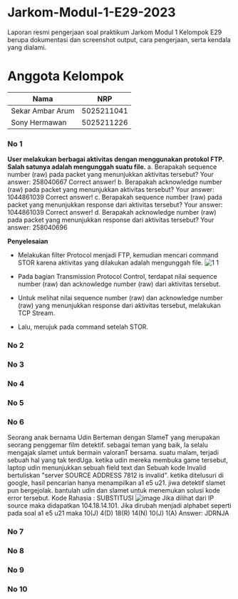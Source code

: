 # Jarkom-Modul-1-E29-2023

Laporan resmi pengerjaan soal praktikum Jarkom Modul 1 Kelompok E29 berupa dokumentasi dan screenshot output, cara pengerjaan, serta kendala yang dialami.

# Anggota Kelompok
| Nama | NRP |
| --- | --- |
| Sekar Ambar Arum | 5025211041 |
| Sony Hermawan | 5025211226 |

### No 1
**User melakukan berbagai aktivitas dengan menggunakan protokol FTP. Salah satunya adalah mengunggah suatu file.**
a. Berapakah sequence number (raw) pada packet yang menunjukkan aktivitas tersebut?
Your answer: 258040667
Correct answer!
b. Berapakah acknowledge number (raw) pada packet yang menunjukkan aktivitas tersebut?
Your answer: 1044861039
Correct answer!
c. Berapakah sequence number (raw) pada packet yang menunjukkan response dari aktivitas tersebut?
Your answer: 1044861039
Correct answer!
d. Berapakah acknowledge number (raw) pada packet yang menunjukkan response dari aktivitas tersebut?
Your answer: 258040696

**Penyelesaian**
- Melakukan filter Protocol menjadi FTP, kemudian mencari command STOR karena aktivitas yang dilakukan adalah mengunggah file. 
![1 1](https://github.com/AdonisZK/Jarkom-Modul-1-E29-2023/assets/90591077/b02b6103-41a5-414e-9e59-76e8ac95d39f)

- Pada bagian Transmission Protocol Control, terdapat nilai sequence number (raw) dan acknowledge number (raw) dari aktivitas tersebut.
- Untuk melihat nilai sequence number (raw) dan acknowledge number (raw) yang menunjukkan response dari aktivitas tersebut, melakukan TCP Stream.
- Lalu, merujuk pada command setelah STOR.

### No 2
### No 3
### No 4
### No 5
### No 6
Seorang anak bernama Udin Berteman dengan SlameT yang merupakan seorang penggemar film detektif. sebagai teman yang baik, Ia selalu mengajak slamet untuk bermain valoranT bersama. suatu malam, terjadi sebuah hal yang tak terdUga. ketika udin mereka membuka game tersebut, laptop udin menunjukkan sebuah field text dan Sebuah kode Invalid bertuliskan "server SOURCE ADDRESS 7812 is invalid". ketika ditelusuri di google, hasil pencarian hanya menampilkan a1 e5 u21. jiwa detektif slamet pun bergejolak. bantulah udin dan slamet untuk menemukan solusi kode error tersebut.
Kode Rahasia : SUBSTITUSI
![image](https://github.com/AdonisZK/Jarkom-Modul-1-E29-2023/assets/48209612/23a03e41-b7f8-4cfb-b455-ca560b896cd0)
Jika dilihat dari IP source maka didapatkan 104.18.14.101. Jika dirubah menjadi alphabet seperti pada soal a1 e5 u21 maka 10(J) 4(D) 18(R) 14(N) 10(J) 1(A)
Answer: JDRNJA

### No 7
### No 8
### No 9
### No 10
